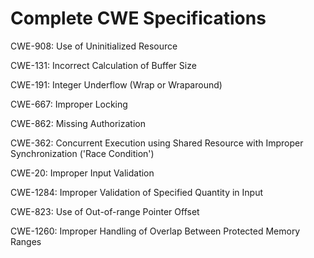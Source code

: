 

# Complete CWE Specifications

CWE-908: Use of Uninitialized Resource

CWE-131: Incorrect Calculation of Buffer Size

CWE-191: Integer Underflow (Wrap or Wraparound)

CWE-667: Improper Locking

CWE-862: Missing Authorization

CWE-362: Concurrent Execution using Shared Resource with Improper Synchronization ('Race Condition')

CWE-20: Improper Input Validation

CWE-1284: Improper Validation of Specified Quantity in Input

CWE-823: Use of Out-of-range Pointer Offset

CWE-1260: Improper Handling of Overlap Between Protected Memory Ranges